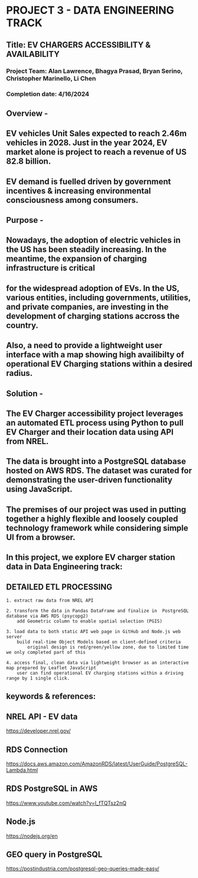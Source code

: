 # PROJECT 3 - DATA ENGINEERING TRACK 
## Title: EV CHARGERS ACCESSIBILITY & AVAILABILITY
### Project Team: Alan Lawrence, Bhagya Prasad, Bryan Serino, Christopher Marinello, Li Chen
### Completion date: 4/16/2024

## Overview - 
## EV vehicles Unit Sales expected to reach 2.46m vehicles in 2028. Just in the year 2024, EV market alone is project to reach a revenue of US 82.8 billion.
## EV demand is fuelled driven by government incentives & increasing environmental consciousness among consumers.

## Purpose - 
## 
## Nowadays, the adoption of electric vehicles in the US has been steadily increasing. In the meantime, the expansion of charging infrastructure is critical 
## for the widespread adoption of EVs. In the US, various entities, including governments, utilities, and private companies, are investing in the development of charging stations accross the country.
## Also, a need to provide a lightweight user interface with a map showing high availibilty of operational EV Charging stations within a desired radius.

## 
## Solution - 
## The EV Charger accessibility project leverages an automated ETL process using Python to pull EV Charger and their location data using API from NREL.
## The data is brought into a PostgreSQL database hosted on AWS RDS. The dataset was curated for demonstrating the user-driven functionality using JavaScript.
## The premises of our project was used in putting together a highly flexible and loosely coupled technology framework while considering simple UI from a browser.
## 
## In this project, we explore EV charger station data in Data Engineering track:

## DETAILED ETL PROCESSING
    1. extract raw data from NREL API

    2. transform the data in Pandas DataFrame and finalize in  PostgreSQL database via AWS RDS (psycopg2)
        add Geometric column to enable spatial selection (PGIS)

    3. load data to both static API web page in GitHub and Node.js web server 
        build real-time Object Models based on client-defined criteria 
            original design is red/green/yellow zone, due to limited time we only completed part of this
            
    4. access final, clean data via lightweight browser as an interactive map prepared by Leaflet JavaScript
        user can find operational EV charging stations within a driving range by 1 single click.


## keywords & references:

## NREL API - EV data
https://developer.nrel.gov/

## RDS Connection
https://docs.aws.amazon.com/AmazonRDS/latest/UserGuide/PostgreSQL-Lambda.html

## RDS PostgreSQL in AWS
https://www.youtube.com/watch?v=I_fTQTsz2nQ

## Node.js
https://nodejs.org/en

## GEO query in PostgreSQL
https://postindustria.com/postgresql-geo-queries-made-easy/


